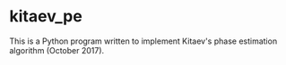 # kitaev_pe
This is a Python program written to implement Kitaev's phase estimation algorithm (October 2017).
